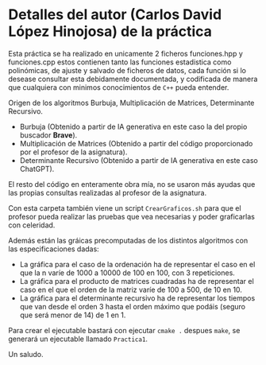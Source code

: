 # Detalles del autor (Carlos David López Hinojosa) de la práctica 

Esta práctica se ha realizado en unicamente 2 ficheros funciones.hpp y funciones.cpp estos contienen tanto las funciones estadistica como polinómicas, de ajuste y salvado de ficheros de datos, cada función si lo desease consultar esta debidamente documentada, y codificada de manera que cualquiera con minimos conocimientos de 
`C++` pueda entender.

Origen de los algoritmos Burbuja, Multiplicación de Matrices, Determinante Recursivo. 

- Burbuja (Obtenido a partir de IA generativa en este caso la del propio buscador **Brave**).
- Multiplicación de Matrices (Obtenido a partir del código proporcionado por el profesor de la asignatura).
- Determinante Recursivo (Obtenido a partir de IA generativa en este caso ChatGPT).

El resto del código en enteramente obra mía, no se usaron más ayudas que las propias consultas realizadas al profesor de la asignatura.

Con esta carpeta también viene un script `CrearGraficos.sh` para que el profesor pueda realizar las pruebas que vea necesarias y poder graficarlas con celeridad.

Además están las gráicas precomputadas de los distintos algoritmos con las especificaciones dadas:
- La gráfica para el caso de la ordenación ha de representar el caso en el que la n varíe de 1000 a 10000 de 100 en 100, con 3 repeticiones.
- La gráfica para el producto de matrices cuadradas  ha de representar el caso en el que el orden de la matriz varíe de 100 a 500, de 10 en 10.
- La gráfica para el determinante recursivo  ha de representar los tiempos que van desde el orden 3 hasta el orden máximo que podáis (seguro que será menor de 14) de 1 en 1.

Para crear el ejecutable bastará con ejecutar `cmake .` despues `make`, se generará un ejecutable llamado `Practica1`.

Un saludo.